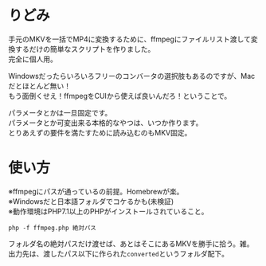 # りどみ
手元のMKVを一括でMP4に変換するために、ffmpegにファイルリスト渡して変換するだけの簡単なスクリプトを作りました。  
完全に個人用。  

Windowsだったらいろいろフリーのコンバータの選択肢もあるのですが、Macだとほとんど無い！  
もう面倒くせえ！ffmpegをCUIから使えば良いんだろ！ということで。  

パラメータとかは一旦固定です。  
パラメータとか可変出来る本格的なやつは、いつか作ります。  
とりあえずの要件を満たすために読み込むのもMKV固定。  

# 使い方

※ffmpegにパスが通っているの前提。Homebrewが楽。  
※Windowsだと日本語フォルダでコケるかも(未検証)  
※動作環境はPHP7.1以上のPHPがインストールされていること。

```
php -f ffmpeg.php 絶対パス
```

フォルダ名の絶対パスだけ渡せば、あとはそこにあるMKVを勝手に拾う。雑。  
出力先は、渡したパス以下に作られた`converted`というフォルダ配下。